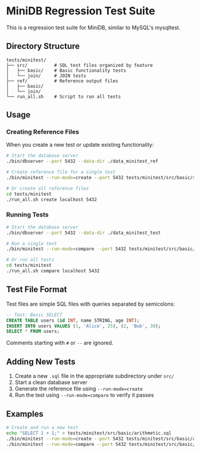 # MiniDB Regression Test Suite

This is a regression test suite for MiniDB, similar to MySQL's mysqltest.

## Directory Structure

```
tests/minitest/
├── src/          # SQL test files organized by feature
│   ├── basic/    # Basic functionality tests
│   └── join/     # JOIN tests
├── ref/          # Reference output files
│   ├── basic/
│   └── join/
└── run_all.sh    # Script to run all tests
```

## Usage

### Creating Reference Files

When you create a new test or update existing functionality:

```bash
# Start the database server
./bin/dbserver --port 5432 --data-dir ./data_minitest_ref

# Create reference file for a single test
./bin/minitest --run-mode=create --port 5432 tests/minitest/src/basic/select.sql

# Or create all reference files
cd tests/minitest
./run_all.sh create localhost 5432
```

### Running Tests

```bash
# Start the database server
./bin/dbserver --port 5432 --data-dir ./data_minitest_test

# Run a single test
./bin/minitest --run-mode=compare --port 5432 tests/minitest/src/basic/select.sql

# Or run all tests
cd tests/minitest
./run_all.sh compare localhost 5432
```

## Test File Format

Test files are simple SQL files with queries separated by semicolons:

```sql
-- Test: Basic SELECT
CREATE TABLE users (id INT, name STRING, age INT);
INSERT INTO users VALUES (1, 'Alice', 25), (2, 'Bob', 30);
SELECT * FROM users;
```

Comments starting with `#` or `--` are ignored.

## Adding New Tests

1. Create a new `.sql` file in the appropriate subdirectory under `src/`
2. Start a clean database server
3. Generate the reference file using `--run-mode=create`
4. Run the test using `--run-mode=compare` to verify it passes

## Examples

```bash
# Create and run a new test
echo "SELECT 1 + 1;" > tests/minitest/src/basic/arithmetic.sql
./bin/minitest --run-mode=create --port 5432 tests/minitest/src/basic/arithmetic.sql
./bin/minitest --run-mode=compare --port 5432 tests/minitest/src/basic/arithmetic.sql
```
